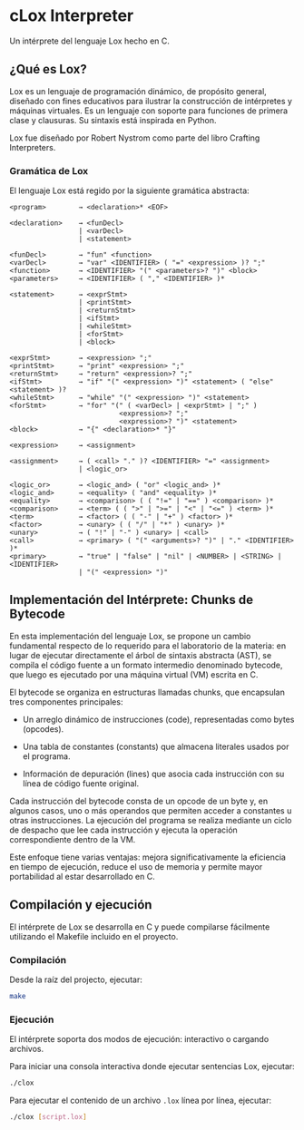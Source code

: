 # cLox Interpreter

Un intérprete del lenguaje Lox hecho en C.

## ¿Qué es Lox?

Lox es un lenguaje de programación dinámico, de propósito general, diseñado con fines educativos para ilustrar la construcción de intérpretes y máquinas virtuales. Es un lenguaje con soporte para funciones de primera clase y clausuras. Su sintaxis está inspirada en Python.

Lox fue diseñado por Robert Nystrom como parte del libro Crafting Interpreters.

### Gramática de Lox

El lenguaje Lox está regido por la siguiente gramática abstracta:

```
<program>        → <declaration>* <EOF>

<declaration>    → <funDecl>
                 | <varDecl>
                 | <statement>

<funDecl>        → "fun" <function>
<varDecl>        → "var" <IDENTIFIER> ( "=" <expression> )? ";"
<function>       → <IDENTIFIER> "(" <parameters>? ")" <block>
<parameters>     → <IDENTIFIER> ( "," <IDENTIFIER> )*

<statement>      → <exprStmt>
                 | <printStmt>
                 | <returnStmt>
                 | <ifStmt>
                 | <whileStmt>
                 | <forStmt>
                 | <block>

<exprStmt>       → <expression> ";"
<printStmt>      → "print" <expression> ";"
<returnStmt>     → "return" <expression>? ";"
<ifStmt>         → "if" "(" <expression> ")" <statement> ( "else" <statement> )?
<whileStmt>      → "while" "(" <expression> ")" <statement>
<forStmt>        → "for" "(" ( <varDecl> | <exprStmt> | ";" )
                           <expression>? ";"
                           <expression>? ")" <statement>
<block>          → "{" <declaration>* "}"

<expression>     → <assignment>

<assignment>     → ( <call> "." )? <IDENTIFIER> "=" <assignment>
                 | <logic_or>

<logic_or>       → <logic_and> ( "or" <logic_and> )*
<logic_and>      → <equality> ( "and" <equality> )*
<equality>       → <comparison> ( ( "!=" | "==" ) <comparison> )*
<comparison>     → <term> ( ( ">" | ">=" | "<" | "<=" ) <term> )*
<term>           → <factor> ( ( "-" | "+" ) <factor> )*
<factor>         → <unary> ( ( "/" | "*" ) <unary> )*
<unary>          → ( "!" | "-" ) <unary> | <call>
<call>           → <primary> ( "(" <arguments>? ")" | "." <IDENTIFIER> )*
<primary>        → "true" | "false" | "nil" | <NUMBER> | <STRING> | <IDENTIFIER>
                 | "(" <expression> ")"
```

## Implementación del Intérprete: Chunks de Bytecode

En esta implementación del lenguaje Lox, se propone un cambio fundamental respecto de lo requerido para el laboratorio de la materia: en lugar de ejecutar directamente el árbol de sintaxis abstracta (AST), se compila el código fuente a un formato intermedio denominado bytecode, que luego es ejecutado por una máquina virtual (VM) escrita en C.

El bytecode se organiza en estructuras llamadas chunks, que encapsulan tres componentes principales:

- Un arreglo dinámico de instrucciones (code), representadas como bytes (opcodes).

- Una tabla de constantes (constants) que almacena literales usados por el programa.

- Información de depuración (lines) que asocia cada instrucción con su línea de código fuente original.

Cada instrucción del bytecode consta de un opcode de un byte y, en algunos casos, uno o más operandos que permiten acceder a constantes u otras instrucciones. La ejecución del programa se realiza mediante un ciclo de despacho que lee cada instrucción y ejecuta la operación correspondiente dentro de la VM.

Este enfoque tiene varias ventajas: mejora significativamente la eficiencia en tiempo de ejecución, reduce el uso de memoria y permite mayor portabilidad al estar desarrollado en C.

## Compilación y ejecución

El intérprete de Lox se desarrolla en C y puede compilarse fácilmente utilizando el Makefile incluido en el proyecto.

### Compilación

Desde la raíz del projecto, ejecutar:

```bash
make
```

### Ejecución

El intérprete soporta dos modos de ejecución: interactivo o cargando archivos.

Para iniciar una consola interactiva donde ejecutar sentencias Lox, ejecutar:

```bash
./clox
```

Para ejecutar el contenido de un archivo `.lox` línea por línea, ejecutar:

```bash
./clox [script.lox]
```
